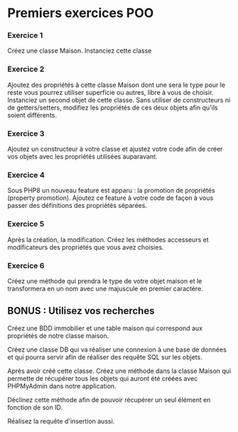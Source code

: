 # Premiers exercices POO

### Exercice 1

Créez une classe Maison.
Instanciez cette classe

### Exercice 2

Ajoutez des propriétés à cette classe Maison dont une sera le type pour le reste vous pourrez utiliser superficie ou autres, libre à vous de choisir.
Instanciez un second objet de cette classe.
Sans utiliser de constructeurs ni de getters/setters, modifiez les propriétés de ces deux objets afin qu'ils soient différents.

### Exercice 3

Ajoutez un constructeur à votre classe et ajustez votre code afin de créer vos objets avec les propriétés utilisées auparavant.

### Exercice 4

Sous PHP8 un nouveau feature est apparu : la promotion de propriétés (property promotion). Ajoutez ce feature à votre code de façon à vous passer des définitions des propriétés séparées.

### Exercice 5

Après la création, la modification. Créez les méthodes accesseurs et modificateurs des propriétés que vous avez choisies.

### Exercice 6

Créez une méthode qui prendra le type de votre objet maison et le transformera en un nom avec une majuscule en premier caractère.

## BONUS : Utilisez vos recherches

Créez une BDD immobilier et une table maison qui correspond aux propriétés de notre classe maison.

Créez une classe DB qui va réaliser une connexion à une base de données et qui pourra servir afin de réaliser des requête SQL sur les objets.

Après avoir créé cette classe. Créez une méthode dans la classe Maison qui permette de récupérer tous les objets qui auront été créées avec PHPMyAdmin dans notre application.

Déclinez cette méthode afin de pouvoir récupérer un seul élément en fonction de son ID.

Réalisez la requête d'insertion aussi.
